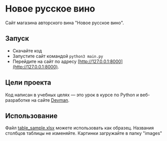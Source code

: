 # Новое русское вино

Сайт магазина авторского вина "Новое русское вино".

## Запуск

- Скачайте код
- Запустите сайт командой `python3 main.py`
- Перейдите на сайт по адресу [http://127.0.0.1:8000](http://127.0.0.1:8000).

## Цели проекта

Код написан в учебных целях — это урок в курсе по Python и веб-разработке на сайте [Devman](https://dvmn.org).

## Использование
Файл [table_sample.xlsx](https://github.com/evgen4ikrus/wine/blob/master/table_sample.xlsx) можете использовать как образец. Названия столбцов таблицы не изменяйте. Картинки загружайте в папку "images"
